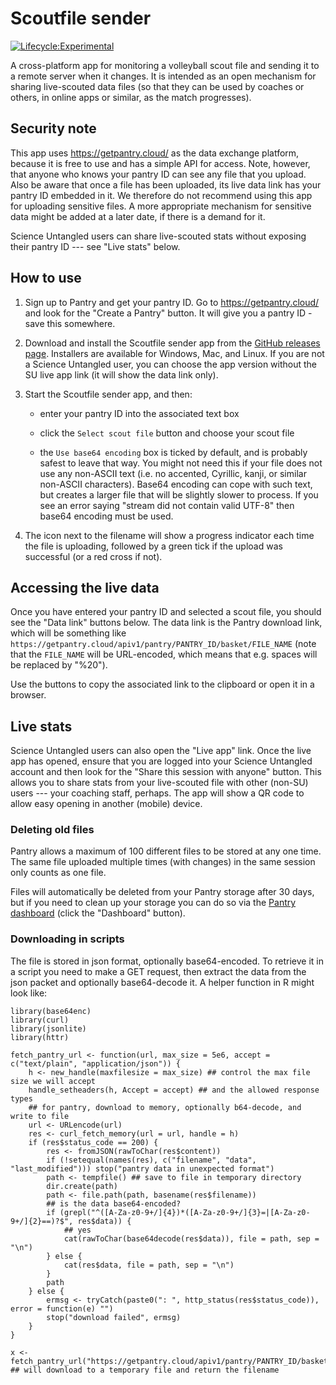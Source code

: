 # Scoutfile sender

<!-- badges: start -->
[![Lifecycle:Experimental](https://img.shields.io/badge/Lifecycle-Experimental-339999)](https://www.tidyverse.org/lifecycle/#experimental)
<!-- badges: end -->

A cross-platform app for monitoring a volleyball scout file and sending it to a remote server when it changes. It is intended as an open mechanism for sharing live-scouted data files (so that they can be used by coaches or others, in online apps or similar, as the match progresses).

## Security note

This app uses https://getpantry.cloud/ as the data exchange platform, because it is free to use and has a simple API for access. Note, however, that anyone who knows your pantry ID can see any file that you upload. Also be aware that once a file has been uploaded, its live data link has your pantry ID embedded in it. We therefore do not recommend using this app for uploading sensitive files. A more appropriate mechanism for sensitive data might be added at a later date, if there is a demand for it.

Science Untangled users can share live-scouted stats without exposing their pantry ID --- see "Live stats" below.

## How to use

1. Sign up to Pantry and get your pantry ID. Go to https://getpantry.cloud/ and look for the "Create a Pantry" button. It will give you a pantry ID - save this somewhere.

1. Download and install the Scoutfile sender app from the [GitHub releases page](https://github.com/scienceuntangled/file_sender/releases). Installers are available for Windows, Mac, and Linux. If you are not a Science Untangled user, you can choose the app version without the SU live app link (it will show the data link only).

1. Start the Scoutfile sender app, and then:

    - enter your pantry ID into the associated text box

    - click the `Select scout file` button and choose your scout file

    - the `Use base64 encoding` box is ticked by default, and is probably safest to leave that way. You might not need this if your file does not use any non-ASCII text (i.e. no accented, Cyrillic, kanji, or similar non-ASCII characters). Base64 encoding can cope with such text, but creates a larger file that will be slightly slower to process. If you see an error saying "stream did not contain valid UTF-8" then base64 encoding must be used.

1. The icon next to the filename will show a progress indicator each time the file is uploading, followed by a green tick if the upload was successful (or a red cross if not).


## Accessing the live data

Once you have entered your pantry ID and selected a scout file, you should see the "Data link" buttons below. The data link is the Pantry download link, which will be something like `https://getpantry.cloud/apiv1/pantry/PANTRY_ID/basket/FILE_NAME` (note that the `FILE_NAME` will be URL-encoded, which means that e.g. spaces will be replaced by "%20").

Use the buttons to copy the associated link to the clipboard or open it in a browser.

## Live stats

Science Untangled users can also open the "Live app" link. Once the live app has opened, ensure that you are logged into your Science Untangled account and then look for the "Share this session with anyone" button. This allows you to share stats from your live-scouted file with other (non-SU) users --- your coaching staff, perhaps. The app will show a QR code to allow easy opening in another (mobile) device.

### Deleting old files

Pantry allows a maximum of 100 different files to be stored at any one time. The same file uploaded multiple times (with changes) in the same session only counts as one file.

Files will automatically be deleted from your Pantry storage after 30 days, but if you need to clean up your storage you can do so via the [Pantry dashboard](https://getpantry.cloud/) (click the "Dashboard" button).

### Downloading in scripts

The file is stored in json format, optionally base64-encoded. To retrieve it in a script you need to make a GET request, then extract the data from the json packet and optionally base64-decode it. A helper function in R might look like:

```
library(base64enc)
library(curl)
library(jsonlite)
library(httr)

fetch_pantry_url <- function(url, max_size = 5e6, accept = c("text/plain", "application/json")) {
    h <- new_handle(maxfilesize = max_size) ## control the max file size we will accept
    handle_setheaders(h, Accept = accept) ## and the allowed response types
    ## for pantry, download to memory, optionally b64-decode, and write to file
    url <- URLencode(url)
    res <- curl_fetch_memory(url = url, handle = h)
    if (res$status_code == 200) {
        res <- fromJSON(rawToChar(res$content))
        if (!setequal(names(res), c("filename", "data", "last_modified"))) stop("pantry data in unexpected format")
        path <- tempfile() ## save to file in temporary directory
        dir.create(path)
        path <- file.path(path, basename(res$filename))
        ## is the data base64-encoded?
        if (grepl("^([A-Za-z0-9+/]{4})*([A-Za-z0-9+/]{3}=|[A-Za-z0-9+/]{2}==)?$", res$data)) {
            ## yes
            cat(rawToChar(base64decode(res$data)), file = path, sep = "\n")
        } else {
            cat(res$data, file = path, sep = "\n")
        }
        path
    } else {
        ermsg <- tryCatch(paste0(": ", http_status(res$status_code)), error = function(e) "")
        stop("download failed", ermsg)
    }
}

x <- fetch_pantry_url("https://getpantry.cloud/apiv1/pantry/PANTRY_ID/basket/FILE_NAME")
## will download to a temporary file and return the filename

```

